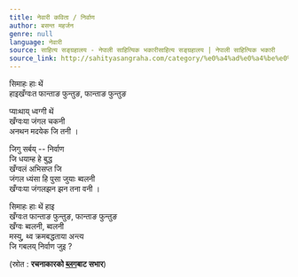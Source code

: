 ```yaml
---
title: नेवारी कविता / निर्वाण
author: बसन्त महर्जन
genre: null
language: नेवारी
source: साहित्य सङ्ग्रहालय - नेपाली साहित्यिक भकारीसाहित्य सङ्ग्रहालय | नेपाली साहित्यिक भकारी
source_link: http://sahityasangraha.com/category/%e0%a4%ad%e0%a4%be%e0%a4%b7%e0%a4%be-%e0%a4%ad%e0%a4%be%e0%a4%b7%e0%a5%80-%e0%a4%b8%e0%a4%be%e0%a4%b9%e0%a4%bf%e0%a4%a4%e0%a5%8d%e0%a4%af/%e0%a4%a8%e0%a5%87%e0%a4%b5%e0%a4%be%e0%a4%b0%e0%a5%80-%e0%a4%b0%e0%a4%9a%e0%a4%a8%e0%a4%be/
---
```


सिमाहः हाः थें  
हाइखँग्वःत फान्ताङ फुन्तुङ, फान्ताङ फुन्तुङ

प्याःथाय् ध्वग्गी थें  
खँग्वःया जंगल चकनी  
अनथन मदयेक जि तनी ।

जिगु सर्बय् -- निर्वाण  
जि धयाम्ह हे बुद्ध  
खँग्वलं अभिसप्त जि  
जंगल ध्यंसा हि पुसा जुयाः ब्वलनी  
खँग्वःया जंगलझन झन तना वनी ।

सिमाहः हाः थें हाइ  
खँग्वःत फान्ताङ फुन्तुङ, फान्ताङ फुन्तुङ  
खँग्वः ब्वलनी, ब्वलनी  
मस्यु, थ्व क्रमबद्धताया अन्त्य  
जि गबलय् निर्वाण जुइ ?

(स्रोत : **रचनाकारको [ब्लग](http://bm1972.blogspot.com)बाट सभार**)

